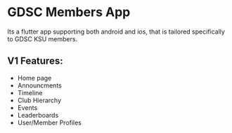 # GDSC Members App

Its a flutter app supporting both android and ios, that is tailored specifically to GDSC KSU members.


## V1 Features:

- Home page
- Announcments
- Timeline
- Club Hierarchy
- Events
- Leaderboards
- User/Member Profiles
